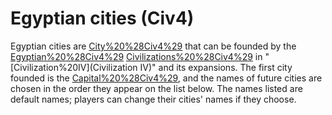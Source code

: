 # Egyptian cities (Civ4)

Egyptian cities are [City%20%28Civ4%29](cities) that can be founded by the [Egyptian%20%28Civ4%29](Egyptian) [Civilizations%20%28Civ4%29](civilization) in "[Civilization%20IV](Civilization IV)" and its expansions. The first city founded is the [Capital%20%28Civ4%29](capital), and the names of future cities are chosen in the order they appear on the list below.
The names listed are default names; players can change their cities' names if they choose.